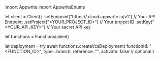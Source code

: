 import Appwrite
import AppwriteEnums

let client = Client()
    .setEndpoint("https://<REGION>.cloud.appwrite.io/v1") // Your API Endpoint
    .setProject("<YOUR_PROJECT_ID>") // Your project ID
    .setKey("<YOUR_API_KEY>") // Your secret API key

let functions = Functions(client)

let deployment = try await functions.createVcsDeployment(
    functionId: "<FUNCTION_ID>",
    type: .branch,
    reference: "<REFERENCE>",
    activate: false // optional
)

